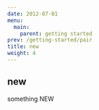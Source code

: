 ```yaml
---
date: 2012-07-01
menu:
  main:
    parent: getting started
prev: /getting-started/pair
title: new
weight: 4
---
```


## new

something NEW
